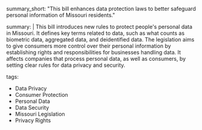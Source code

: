 summary_short: "This bill enhances data protection laws to better safeguard personal information of Missouri residents."

summary: |
  This bill introduces new rules to protect people's personal data in Missouri. It defines key terms related to data, such as what counts as biometric data, aggregated data, and deidentified data. The legislation aims to give consumers more control over their personal information by establishing rights and responsibilities for businesses handling data. It affects companies that process personal data, as well as consumers, by setting clear rules for data privacy and security.

tags:
  - Data Privacy
  - Consumer Protection
  - Personal Data
  - Data Security
  - Missouri Legislation
  - Privacy Rights
